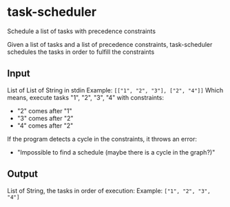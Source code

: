 # task-scheduler
Schedule a list of tasks with precedence constraints

Given a list of tasks and a list of precedence constraints, 
task-scheduler schedules the tasks in order to fulfill the constraints

## Input
List of List of String in stdin
Example: ```[["1", "2", "3"], ["2", "4"]]```
Which means, execute tasks "1", "2", "3", "4" with constraints:
* "2" comes after "1"
* "3" comes after "2"
* "4" comes after "2"

If the program detects a cycle in the constraints, it throws an error:
* "Impossible to find a schedule (maybe there is a cycle in the graph?)"

## Output 
List of String, the tasks in order of execution:
Example: ```["1", "2", "3", "4"]```
